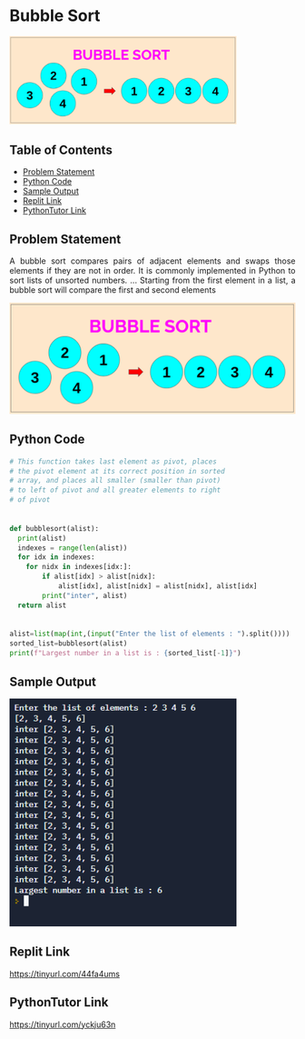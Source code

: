 # Bubble Sort

<img src="./img/bubbleimage.png" style="width:400px;" class="center"/>

## Table of Contents

- [Problem Statement](#problem-statement)
- [Python Code](#python-code)
- [Sample Output](#Sample-Output)
- [Replit Link](#replit-link)
- [PythonTutor Link](#pythontutor-link)


## Problem Statement

<div align="justify"> <p> A bubble sort compares pairs of adjacent elements and swaps those elements if they are not in order. It is commonly implemented in Python to sort lists of unsorted numbers. ... Starting from the first element in a list, a bubble sort will compare the first and second elements
  </div></p>

<img src="./img/bubbleimage.png" style="width:600px;" class="center"/>



## Python Code



```python
# This function takes last element as pivot, places
# the pivot element at its correct position in sorted
# array, and places all smaller (smaller than pivot)
# to left of pivot and all greater elements to right
# of pivot


def bubblesort(alist):
  print(alist)
  indexes = range(len(alist))
  for idx in indexes:
    for nidx in indexes[idx:]:
        if alist[idx] > alist[nidx]:
            alist[idx], alist[nidx] = alist[nidx], alist[idx]
        print("inter", alist)
  return alist


alist=list(map(int,(input("Enter the list of elements : ").split())))
sorted_list=bubblesort(alist)
print(f"Largest number in a list is : {sorted_list[-1]}")
```

## Sample Output
<img src="./img/bubblesorts.png" style="width:400px;" class="center"/>

## Replit Link
https://tinyurl.com/44fa4ums

## PythonTutor Link

https://tinyurl.com/yckju63n
